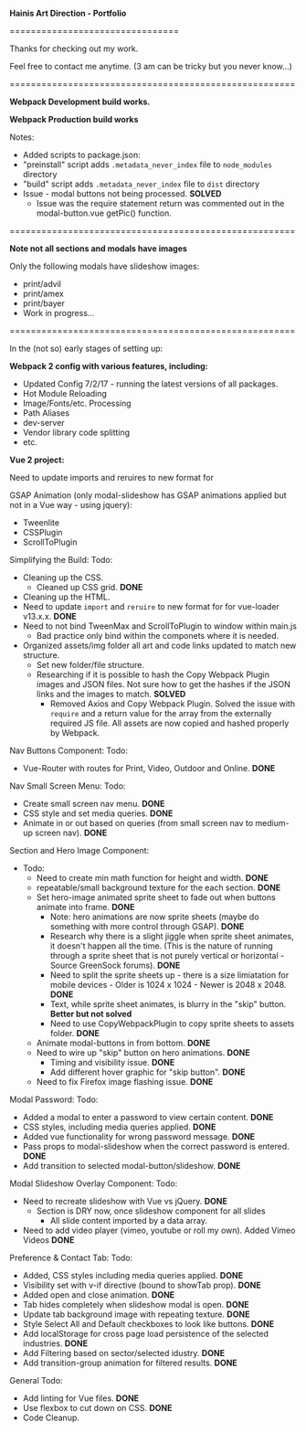 **Hainis Art Direction - Portfolio**

================================

Thanks for checking out my work.

Feel free to contact me anytime.
(3 am can be tricky but you never know...)


======================================================

**Webpack Development build works.**

**Webpack Production build works**

Notes:
- Added scripts to package.json:
- "preinstall" script adds `.metadata_never_index` file to `node_modules` directory
- "build" script adds `.metadata_never_index` file to `dist` directory
- Issue - modal buttons not being processed. **SOLVED**
  - Issue was the require statement return was commented out in the modal-button.vue getPic() function.

======================================================

**Note not all sections and modals have images**

Only the following modals have slideshow images: 
- print/advil
- print/amex
- print/bayer
- Work in progress...

======================================================

In the (not so) early stages of setting up:

**Webpack 2 config with various features, including:**
- Updated Config 7/2/17 - running the latest versions of all packages.
- Hot Module Reloading
- Image/Fonts/etc. Processing
- Path Aliases
- dev-server
- Vendor library code splitting
- etc. 


**Vue 2 project:**

Need to update imports and reruires to new format for

GSAP Animation (only modal-slideshow has GSAP animations applied but not in a Vue way - using jquery):
- Tweenlite
- CSSPlugin
- ScrollToPlugin

Simplifying the Build:
Todo:
- Cleaning up the CSS.
  - Cleaned up CSS grid. **DONE**
- Cleaning up the HTML.
- Need to update `import` and `reruire` to new format for for vue-loader v13.x.x. **DONE**
- Need to not bind TweenMax and ScrollToPlugin to window within main.js
  - Bad practice only bind within the componets where it is needed.
- Organized assets/img folder all art and code links updated to match new structure.
  - Set new folder/file structure.
  - Researching if it is possible to hash the Copy Webpack Plugin images and JSON files. Not sure how to get the hashes if the JSON links and the images to match. **SOLVED**
    - Removed Axios and Copy Webpack Plugin. Solved the issue with `require` and a return value for the array from the externally required JS file. All assets are now copied and hashed properly by Webpack.


Nav Buttons Component:
Todo:
- Vue-Router with routes for Print, Video, Outdoor and Online. **DONE**

Nav Small Screen Menu:
Todo:
- Create small screen nav menu. **DONE**
- CSS style and set media queries. **DONE**
- Animate in or out based on queries (from small screen nav to medium-up screen nav). **DONE**

Section and Hero Image Component:
- Todo:
  - Need to create min math function for height and width. **DONE**
  - repeatable/small background texture for the each section. **DONE**
  - Set hero-image animated sprite sheet to fade out when buttons animate into frame. **DONE**
    - Note: hero animations are now sprite sheets (maybe do something with more control through GSAP). **DONE**
    - Research why there is a slight jiggle when sprite sheet animates, it doesn't happen all the time. (This is the nature of running through a sprite sheet that is not purely vertical or horizontal - Source GreenSock forums). **DONE**
    - Need to split the sprite sheets up - there is a size limiatation for mobile devices - Older is 1024 x 1024 - Newer is 2048 x 2048. **DONE**
    - Text, while sprite sheet animates, is blurry in the "skip" button. **Better but not solved**
    - Need to use CopyWebpackPlugin to copy sprite sheets to assets folder. **DONE**
  - Animate modal-buttons in from bottom. **DONE**
  - Need to wire up "skip" button on hero animations. **DONE**
    - Timing and visibility issue. **DONE**
    - Add different hover graphic for "skip button". **DONE**
  - Need to fix Firefox image flashing issue. **DONE**

Modal Password:
Todo:
- Added a modal to enter a password to view certain content. **DONE**
- CSS styles, including media queries applied. **DONE**
- Added vue functionality for wrong password message. **DONE**
- Pass props to modal-slideshow when the correct password is entered. **DONE**
- Add transition to selected modal-button/slideshow. **DONE**

Modal Slideshow Overlay Component:
Todo:
- Need to recreate slideshow with Vue vs jQuery. **DONE**
  - Section is DRY now, once slideshow component for all slides
    - All slide content imported by a data array.
- Need to add video player (vimeo, youtube or roll my own). Added Vimeo Videos **DONE**

Preference & Contact Tab:
Todo:
- Added, CSS styles including media queries applied. **DONE**
- Visibility set with v-if directive (bound to showTab prop). **DONE**
- Added open and close animation. **DONE**
- Tab hides completely when slideshow modal is open. **DONE**
- Update tab background image with repeating texture. **DONE**
- Style Select All and Default checkboxes to look like buttons. **DONE**
- Add localStorage for cross page load persistence of the selected industries. **DONE**
- Add Filtering based on sector/selected idustry. **DONE** 
- Add transition-group animation for filtered results. **DONE**

General Todo:
- Add linting for Vue files. **DONE**
- Use flexbox to cut down on CSS. **DONE**
- Code Cleanup.
